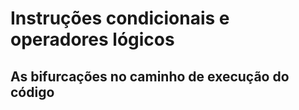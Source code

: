# Instruções condicionais e operadores lógicos
## As bifurcações no caminho de execução do código

<h1 id='toc'></h1>
<!--
###  Sumário

- [Sintaxe](#sintaxe-if-e-ifelse)
- [Comparações: operadores relacionais e operadores lógicos](#comparações-operadores-relacionais-e-operadores-lógicos)
   - [Um exemplo completo](#um-exemplo-completo)
- [Quadro de operadores](#quadro-de-operadores)
   - [Alguns exemplos e comentários](#alguns-exemplos-e-comentários)
- [Assuntos relacionados](#assuntos-relacionados)
-->

## Sintaxe `if` e `if`/`else`

```python 
if «condição»: #  se a condição for verdadeira, execute:
    «corpo» 
    
if «condição»: #  se a condição for verdadeira, execute:
    «corpo do `if`» 
else:          #  senão (se a condição é falsa) execute:
   «corpo do `else`»
```

### Imagine o seguinte cenário...

Saindo de casa, se (`if`) está chovendo, a condição "chovendo" é verdadeira (`True`), então levo o guarda-chuva;
Opcionalmente, podemos definir que, senão (`else`), quando a condição "chovendo" é falsa (`False`), devo levar óculos de sol.

``` python
# a condição "chovendo" é avaliada como True (verdadeiro) ou False (falso)
if chovendo:
    # se verdadeira a condição, então este bloco de código será executado
    levar_guarda_chuva()  
# termina o bloco do “se/então”, continua o passeio.
```
<img src="https://arteprog.space/programacao-criativa/assets/imagens/condicional-sem-else.jpg" title="Exemplo de if - desenho: Monica Rizzolli">

``` python
# a condição "chovendo" é avaliada como True (verdadeiro) ou False (falso)
if chovendo:
    # se verdadeira a condição, então este bloco de código será executado
    levar_guarda_chuva() 
else:               # termina o “se/então” e começa o “senão”
    levar_oculos()   # este bloco será executado apenas quando "chovendo" é falso
# termina o bloco do “senão”, continua o passeio.
```
<img src="https://arteprog.space/programacao-criativa/assets/imagens/condicional-com-else.jpg" title="Exemplo de if/else - desenho: Monica Rizzolli">

## Comparações: operadores relacionais e operadores lógicos

Os valores `True` (verdadeiro) e `False` (falso) são o resultado de expressões booleanas (*boolean*, em homenagem a [George Boole](https:#pt.wikipedia.org/wiki/George_Boole)) como as comparações com operadores relacionais, `==` (igualdade), `>` (maior que) ou ainda operações lógicas **e** (`and`), **ou** (`or`) e **não** (`not`). 

Valores `True` e `False` podem ser atribuidos a variáveis, muitas vezes representando um *estado* no programa, são os valores que obtemos quando usamos as variáveis de sistema *is_mouse_pressed* e *is_key_pressed*, por exemplo. É comum termos variáveis indicadoras (*flags*) que apontam para um estado da operação do programa: `gravando = True`,  `soma_concluida = False`.

### Um exemplo completo

No exemplo a abaixo usamos uma estrutura `if`/ `else` para escolher a cor de preenchimento dos círculos, como resultado da comparação `mouseY < 128`. Usamos o valor booleano de `mousePressed` (`True` ou `False`) em um `if` que determina se algum círculo yé desenhado ou não. Por fim usamos um `if` que combina dois valores usando `and`(**e**), `is_key_pressed` e a comparação de igualdade `==`, para decidir se deve apagar o desenho (`is_key_pressed and key == 'a'`).

``` python
def setup():
    size(256, 256)
    background(0, 100, 0)  # fundo verde

def draw():
    # se a posição Y do mouse for menor que 128 (mouse na metade de cima da tela)
    if mouse_y < 128:    
        fill(255)  # então pede preenchimento branco (se mouseY é menor que 128)
    else:          # termina o bloco “se/então” e começa o do “senão”
        fill(100)  # preenchimento cinza 100 (se mouseY não é menor que 128)
                   # termina o bloco do “senão”
                   
    # Se o mouse estiver pressionado
    if is_mouse_pressed:                    
        ellipse(mouse_x, mouse_y, 50, 50) # desenha um círculo na posição do mouse
    # termina o bloco (repare que não faz nada se o mouse estiver solto)
    
    # Se uma tecla foi precionada E a tecla foi o caractere 'a'
    if is_key_pressed and key == 'a':    
        background(0, 100, 0)  # apague a tela com um fundo verde
```
![exemplo condicional](assets/condicional.gif)

## Quadro de operadores 
 
|operador | uso | descrição |
|:---:  |:---: |--- |
| `>` | `a > b` |  verdadeiro se *a* **maior** que *b* |
| `>=` | `a >= b` | verdadeiro se *a* **maior ou igual** a *b* |
| `<` | `a < b` | verdadeiro se *a* **menor** que *b* |
| `<=` | `a <= b` | verdadeiro se *a* **menor ou igual** a *b* |
| `==` | `a == b` | verdadeiro se *a* **igual** a *b* |
| `!=` | `a != b` | verdadeiro se *a* **diferente** de *b* |
| `and` | `a and b` | verdadeiro se *a* **e** *b* forem ambos verdadeiros |
| `or` | `a or b` | verdadeiro se *a* **ou** *b* forem verdadeiros |
| `not` | `not a` | se *a* verdadeiro resulta falso, e sendo *a* falso resulta verdadeiro |
| `in` | `a in b` | verdadeiro se elemento *a* **existe dentro** da coleção *b* |
| `is` | `a is b` | verdadeiro se *a* **é o mesmo objeto** do que *b*, não bastando serem iguais |

### Alguns exemplos e comentários
```python
# maior que
n = 12
n_maior_que_10 = n > 10  # True
n = 5
n_maior_que_10 = n > 10  # False
# maior ou igual a
n = 10
n_maior_ou_ingual_a_10 = n >= 10  # True
# menor que / menor ou igual a
n = 5
n_menor_que_10 = n < 10 # True
n_menor_ou_igual_a_4 = n <= 4  # False

# igualdade e diferença
n, m = 10, 10.0    # n é int, m é float
numeros_iguais = n == m  # True  10 é igual a 10.0
numeros_diferentes = n != m  # False
numeros_diferentes = n != 11  # True, 10 não é igual a 11

# operador in (contido em, existe em)
contem_a = 'a' in 'abacaxi'  # True
contem_1 = 1 in [0, 1, 2, 3]  # True
nao_contem_4 = 4 not in [0, 1, 2, 3] # True
```

Para efeitos de operações lógicas, e no uso com `if`, por exemplo, os valores `0` (zero), `None`, `""` (string vazio), `[]` lista vazia, ou qualquer coleção vazia, são considerados como "falsos" (`False`), já qualquer outro número, texto (string) ou coleção com itens, são considerados "verdadeiros" (`True`). 

A função `bool()` converte valores ou expressões entre os parenteses em `True` ou `False` (os chamados valores booleanos) nos permitindo investigar como Python os interpreta! Note que se comparados diretamente entre si zero, `None`, um string vazio e uma lista vazia não são a mesma coisa, mas se convertidos com `bool()` são todos convertidos no valor `False`. Já `1`,`200` ou `"Unicamp"`, serão convertidos com `bool()` em `True`. 

```python
# Agradecimentos à Fabiana Costa que pegou um erro na versão anterior deste exemplo

texto = ""  # aspas sem nada dentro, também funcionaria com `texto = None`
print(bool(texto) == False)  # exibe True
if not texto:   # será acionado se o string texto for vazio ou None
   texto = "novo texto"
# mas...
print(texto == False)  # exibe False!
print(texto == True)  # exibe False!   
# curiosamente...
print(0 == False) # e também `print(1 == True)`, exibem True!
# Internamente verdadeiro e falso (True & False) são 1 e 0 no Python!
# isso permite certas malandragens como multiplicar algo por verdadeiro ou falso...
# resultando no próprio número ou 0 respectivamente.
   
# resumindo
print(bool(""))    # exibe False  (um string, texto, vazio)
print(bool("oi"))  # exibe True   (qualquer outro string)
print(bool(0))     # exibe False  (o número zero)
print(bool(2))     # exibe True   (qualquer outro número)
print(bool([]))    # exibe False  (uma lista vazia)
print(bool([0]))   # exibe True   (uma lista com um zero dentro)
```

Sobre o operador `is`, não acredito que você vá precisar dele tão cedo (na dúvida, não use!) mas já que ele estava no quadro, veja o exemplo a seguir, pois demonstra uma característica importante do Python chamada *aliasing*, ou "apelidamento".

```python
ponto_a = (10, 20)
ponto_b = (10, 20)
ponto_c = ponto_a  # ponto_c é um outro "apelido" (alias) para o objeto que chamamos de ponto_a

print(ponto_a == ponto_b)  # exibe True, as coordenadas são iguais
print(ponto_a is ponto_b)  # exibe False, são objetos diferentes na memória 
print(ponto_a is ponto_c)  # exibe True, são o mesmo objeto na memória
```

## Assuntos relacionados

* [Condições aninhadas e outras estruturas condicionais](condicionais_2.md)

## Glossário

[**expressão booleana**](https://penseallen.github.io/PensePython2e/05-cond-recur.html#termo:expressão%20booleana) Uma expressão cujo valor é True (verdadeiro) ou False (falso).

[**operador relacional**](https://penseallen.github.io/PensePython2e/05-cond-recur.html#termo:operador%20relacional) Um destes operadores, que compara seus operandos: `==`, `!=`, `>`, `<`, `>=` e `<=`.

[**operador lógico**](https://penseallen.github.io/PensePython2e/05-cond-recur.html#termo:operador%20lógico) Um destes operadores, que combina expressões booleanas: `and` (e), `or` (ou) e `not` (não).

[**instrução condicional**](https://penseallen.github.io/PensePython2e/05-cond-recur.html#termo:instrução%20condicional) Uma instrução que controla o fluxo de execução, dependendo de alguma condição (como por exemplo o `if`).

[**condição**](https://penseallen.github.io/PensePython2e/05-cond-recur.html#termo:condição) A expressão booleana em uma instrução condicional que determina qual ramo deve ser executado.

---

Este material é baseado no material do curso https://arteprog.space/programacao-criativa/ - Texto e imagens: CC BY-NC-SA 4.0; Código: GNU GPL v3.0 exceto onde explicitamente indicado por questões de compatibilidade.
